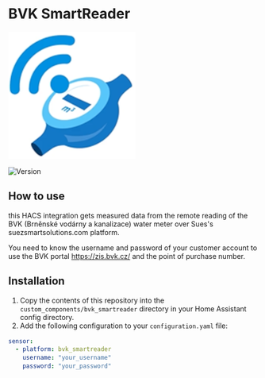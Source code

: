 # BVK SmartReader

![Logo](custom_components/bvk_smartreader/icon.png)

![Version](https://img.shields.io/badge/version-1.0.8-blue)

## How to use

this HACS integration gets measured data from the remote reading of the BVK (Brněnské vodárny a kanalizace) water meter over Sues's suezsmartsolutions.com platform.

You need to know the username and password of your customer account to use the BVK portal https://zis.bvk.cz/ and the point of purchase number.

## Installation

1. Copy the contents of this repository into the `custom_components/bvk_smartreader` directory in your Home Assistant config directory.
2. Add the following configuration to your `configuration.yaml` file:

```yaml
sensor:
  - platform: bvk_smartreader
    username: "your_username"
    password: "your_password"

